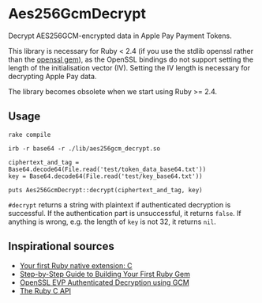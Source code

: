 # Aes256GcmDecrypt

Decrypt AES256GCM-encrypted data in Apple Pay Payment Tokens.

This library is necessary for Ruby < 2.4 (if you use the stdlib openssl rather than the [openssl gem](https://rubygems.org/gems/openssl)), as the OpenSSL bindings do not support setting the length of the initialisation vector (IV). Setting the IV length is necessary for decrypting Apple Pay data.

The library becomes obsolete when we start using Ruby >= 2.4.

## Usage

```
rake compile

irb -r base64 -r ./lib/aes256gcm_decrypt.so

ciphertext_and_tag = Base64.decode64(File.read('test/token_data_base64.txt'))
key = Base64.decode64(File.read('test/key_base64.txt'))

puts Aes256GcmDecrypt::decrypt(ciphertext_and_tag, key)
```

`#decrypt` returns a string with plaintext if authenticated decryption is successful. If the authentication part is unsuccessful, it returns `false`. If anything is wrong, e.g. the length of `key` is not 32, it returns `nil`.

## Inspirational sources

* [Your first Ruby native extension: C](https://blog.jcoglan.com/2012/07/29/your-first-ruby-native-extension-c/)
* [Step-by-Step Guide to Building Your First Ruby Gem](https://quickleft.com/blog/engineering-lunch-series-step-by-step-guide-to-building-your-first-ruby-gem/)
* [OpenSSL EVP Authenticated Decryption using GCM](https://wiki.openssl.org/index.php/EVP_Authenticated_Encryption_and_Decryption#Authenticated_Decryption_using_GCM_mode)
* [The Ruby C API](http://silverhammermba.github.io/emberb/c/)
